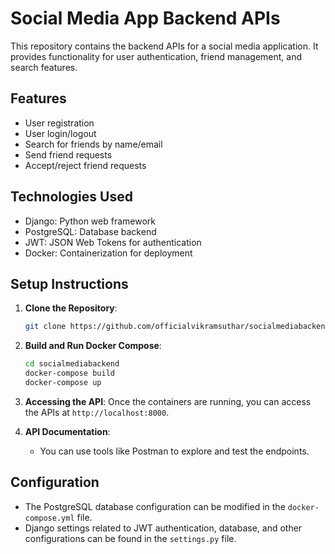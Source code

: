 # Social Media App Backend APIs

This repository contains the backend APIs for a social media application. It provides functionality for user authentication, friend management, and search features.

## Features

- User registration
- User login/logout
- Search for friends by name/email
- Send friend requests
- Accept/reject friend requests

## Technologies Used

- Django: Python web framework
- PostgreSQL: Database backend
- JWT: JSON Web Tokens for authentication
- Docker: Containerization for deployment

## Setup Instructions

1. **Clone the Repository**: 
    ```bash
    git clone https://github.com/officialvikramsuthar/socialmediabackend.git
    ```

2. **Build and Run Docker Compose**: 
    ```bash
    cd socialmediabackend
    docker-compose build
    docker-compose up
    ```

3. **Accessing the API**: 
    Once the containers are running, you can access the APIs at `http://localhost:8000`.

4. **API Documentation**: 
    - You can use tools like Postman to explore and test the endpoints.

## Configuration

- The PostgreSQL database configuration can be modified in the `docker-compose.yml` file.
- Django settings related to JWT authentication, database, and other configurations can be found in the `settings.py` file.
